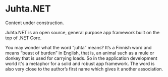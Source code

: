 # Juhta.NET

Content under construction.

Juhta.NET is an open source, general purpose app framework built on the top of .NET Core.

You may wonder what the word ”juhta” means? It’s a Finnish word and means “beast of burden” in English, that is, an animal such as a mule or donkey that is used for carrying loads. So in the application development world it's a metaphor for a solid and robust app framework. The word is also very close to the author’s first name which gives it another association.


